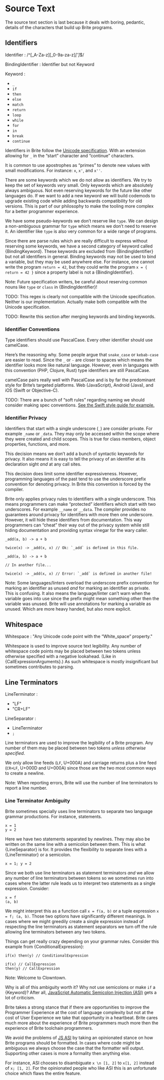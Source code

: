 # Source Text

The source text section is last because it deals with boring, pedantic, details of the characters that build up Brite programs.

## Identifiers

Identifier : /^[\_A-Za-z][_0-9a-za-z]*[']*$/

BindingIdentifier : Identifier but not Keyword

Keyword :
  - `_`
  - `if`
  - `then`
  - `else`
  - `match`
  - `return`
  - `loop`
  - `while`
  - `for`
  - `in`
  - `break`
  - `continue`

Identifiers in Brite follow the [Unicode specification](http://www.unicode.org/reports/tr31/). With an extension allowing for `_` in the “start” character and “continue” characters.

It is common to use apostrophes as “primes” to denote new values with small modifications. For instance: `x`, `x'`, and `x''`.

There are some keywords which we do not allow as identifiers. We try to keep the set of keywords *very* small. Only keywords which are absolutely always ambiguous. Not even reserving keywords for the future like other languages do. If we want to add a new keyword we will build codemods to upgrade existing code while adding backwards compatibility for old versions. This is part of our philosophy to make the tooling more complex for a better programmer experience.

We have some pseudo-keywords we don’t reserve like `type`. We can design a non-ambiguous grammar for `type` which means we don’t need to reserve it. An identifier like `type` is also very common for a wide range of programs.

Since there are parse rules which are really difficult to express without reserving some keywords, we have a second category of keyword called {BindingKeyword}. These keywords are excluded from {BindingIdentifier} but not all identifiers in general. Binding keywords may not be used to bind a variable, but they may be used anywhere else. For instance, one cannot write the program `return = 42`, but they could write the program `x = { return = 42 }` since a property label is not a {BindingIdentifier}.

Note: Future specification writers, be careful about reserving common nouns like `type` or `class` in {BindingIdentifier}!

TODO: This regex is clearly not compatible with the Unicode specification. Neither is our implementation. Actually make both compatible with the Unicode specification.

TODO: Rewrite this section after merging keywords and binding keywords.

### Identifier Conventions

Type identifiers should use PascalCase. Every other identifier should use camelCase.

Here’s the reasoning why. Some people argue that `snake_case` or `kebab-case` are easier to read. Since the `_` or `-` are closer to spaces which means the identifier looks more like natural language. However, even in languages with this convention (PHP, Clojure, Rust) type identifiers are still PascalCase.

camelCase pairs really well with PascalCase and is by far the predominant style for Brite’s targeted platforms. Web (JavaScript), Android (Java), and iOS (Swift or Objective-C).

TODO: There are a bunch of “soft rules” regarding naming we should consider making spec conventions. [See the Swift style guide for example.](https://github.com/raywenderlich/swift-style-guide)

### Identifier Privacy

Identifiers that start with a single underscore (`_`) are consider private. For example `_name` or `_data`. They may only be accessed within the scope where they were created and child scopes. This is true for class members, object properties, functions, and more.

This decision means we don’t add a bunch of syntactic keywords for privacy. It also means it is easy to tell the privacy of an identifier at its declaration sight _and_ at any call sites.

This decision does limit some identifier expressiveness. However, programming languages of the past tend to use the underscore prefix convention for denoting privacy. In Brite this convention is forced by the compiler.

Brite only applies privacy rules to identifiers with a single underscore. This means programmers can make “protected” identifiers which start with two underscores. For example `__name` or `__data`. The compiler provides no guarantees around privacy for identifiers with more then one underscore. However, it will hide these identifiers from documentation. This way programmers can “cheat” their way out of the privacy system while still hiding documentation and providing syntax vinegar for the wary caller.

```ite example
_add(a, b) -> a + b

twice(x) -> _add(x, x) // Ok: `_add` is defined in this file.
```

```ite counter-example
_add(a, b) -> a + b

// In another file...

twice(x) -> _add(x, x) // Error: `_add` is defined in another file!
```

Note: Some languages/linters overload the underscore prefix convention for marking an identifier as unused *and* for marking an identifier as private. This is confusing. It also means the language/linter can’t warn when the variable goes into use since the prefix might mean something other then the variable was unused. Brite will use annotations for marking a variable as unused. Which are more heavy handed, but also more explicit.

## Whitespace

Whitespace : "Any Unicode code point with the “White_space” property."

Whitespace is used to improve source text legibility. Any number of whitespace code points may be placed between two tokens unless otherwise specified with a negative lookahead. (Like in {CallExpressionArguments}.) As such whitespace is mostly insignificant but sometimes contributes to parsing.

## Line Terminators

LineTerminator :
  - "LF"
  - "CR+LF"

LineSeparator :
  - LineTerminator
  - `;`

Line terminators are used to improve the legibility of a Brite program. Any number of them may be placed between two tokens *unless otherwise specified*.

We only allow line feeds (`LF`, U+000A) and carriage returns plus a line feed (`CR+LF`, U+000D and U+000A) since those are the two most common ways to create a newline.

Note: When reporting errors, Brite will use the number of line terminators to report a line number.

### Line Terminator Ambiguity

Brite sometimes specially uses line terminators to separate two language grammar productions. For instance, statements.

```ite example
x = 1
y = 2
```

Here we have two statements separated by newlines. They may also be written on the same line with a semicolon between them. This is what {LineSeparator} is for. It provides the flexibility to separate lines with a {LineTerminator} or a semicolon.

```ite example
x = 1; y = 2
```

Since we both use line terminators as statement terminators *and* we allow any number of line terminators between tokens so we sometimes run into cases where the latter rule leads us to interpret two statements as a single expression. Consider:

```ite example
x = f
(a, b)
```

We might interpret this as a function call `x = f(a, b)` or a tuple expression `x = f; (a, b)`. Those two options have significantly different meanings. In cases where we might greedily create a single expression instead of respecting the line terminators as statement separators we turn off the rule allowing line terminators between any two tokens.

Things can get really crazy depending on your grammar rules. Consider this example from {ConditionalExpression}:

```ite example
if(x) then(y) // ConditionalExpression

if(x) // CallExpression
then(y) // CallExpression
```

Note: Welcome to Clowntown.

Why is all of this ambiguity worth it? Why not use semicolons or make `if` a {Keyword}? After all, [JavaScript Automatic Semicolon Injection (ASI)](https://tc39.github.io/ecma262/#sec-automatic-semicolon-insertion) gets a lot of criticism.

Brite takes a strong stance that if there are opportunities to improve the Programmer Experience at the cost of language complexity but not at the cost of User Experience we take that opportunity in a heartbeat. Brite cares much more about the experience of Brite programmers much more then the experience of Brite toolchain programmers.

We avoid the problems of [JS ASI](https://tc39.github.io/ecma262/#sec-automatic-semicolon-insertion) by taking an opinionated stance on how Brite programs should be formatted. In cases where code might be ambiguous we always choose the case that the formatter will output. Supporting other cases is more a formality then anything else.

For instance, ASI chooses to disambiguate `x \n [1, 2]` to `x[1, 2]` instead of `x; [1, 2]`. For the opinionated people who like ASI this is an unfortunate choice which flaws the entire feature.
